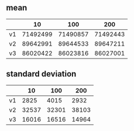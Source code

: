 ## mean
| |10|100|200|
|---|---|---|---|
|v1|71492499|71490857|71492443|
|v2|89642991|89644533|89647211|
|v3|86020422|86023816|86027001|
## standard deviation
| |10|100|200|
|---|---|---|---|
|v1|2825|4015|2932|
|v2|32537|32301|38103|
|v3|16016|16516|14964|
